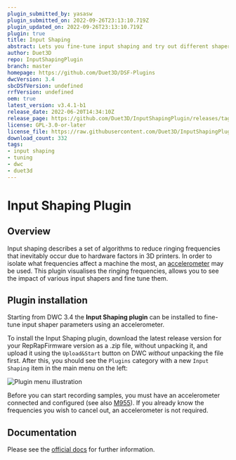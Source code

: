 ```yaml
---
plugin_submitted_by: yasasw
plugin_submitted_on: 2022-09-26T23:13:10.719Z
plugin_updated_on: 2022-09-26T23:13:10.719Z
plugin: true
title: Input Shaping
abstract: Lets you fine-tune input shaping and try out different shaper types
author: Duet3D
repo: InputShapingPlugin
branch: master
homepage: https://github.com/Duet3D/DSF-Plugins
dwcVersion: 3.4
sbcDSfVersion: undefined
rrfVersion: undefined
oem: true
latest_version: v3.4.1-b1
release_date: 2022-06-20T14:34:10Z
release_page: https://github.com/Duet3D/InputShapingPlugin/releases/tag/v3.4.1-b1
license: GPL-3.0-or-later
license_file: https://raw.githubusercontent.com/Duet3D/InputShapingPlugin/master/LICENSE
download_count: 332
tags:
- input shaping
- tuning
- dwc
- duet3d
---
```


# Input Shaping Plugin

## Overview
 
Input shaping describes a set of algorithms to reduce ringing frequencies that inevitably occur due to hardware factors in 3D printers. In order to isolate what frequencies affect a machine the most, an [accelerometer](https://docs.duet3d.com/en/User_manual/Connecting_hardware/Sensors_Accelerometer) may be used.  This plugin visualises the ringing frequencies, allows you to see the impact of various input shapers and fine tune them.

## Plugin installation

Starting from DWC 3.4 the **Input Shaping plugin** can be installed to fine-tune input shaper parameters using an accelerometer.

To install the Input Shaping plugin, download the latest release version for your RepRapFirmware version as a .zip file, without unpacking it, and upload it using the `Upload&Start` button on DWC *without* unpacking the file first. After this, you should see the `Plugins` category with a new `Input Shaping` item in the main menu on the left:


![Plugin menu illustration](https://docs.duet3d.com/manual/inputshaping/menu.png)


Before you can start recording samples, you must have an accelerometer connected and configured (see also [M955](https://docs.duet3d.com/en/User_manual/Reference/Gcodes#m955-configure-accelerometer)). If you already know the frequencies you wish to cancel out, an accelerometer is not required.

## Documentation

Please see the [official docs](https://docs.duet3d.com/User_manual/Tuning/Input_shaping_plugin) for further information.
